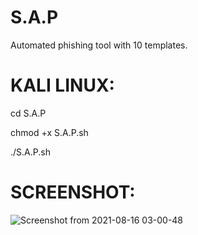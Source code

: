 # S.A.P
Automated phishing tool with 10 templates.

# KALI LINUX:

cd S.A.P

chmod +x S.A.P.sh

./S.A.P.sh

# SCREENSHOT:

![Screenshot from 2021-08-16 03-00-48](https://user-images.githubusercontent.com/88471935/130912379-c4021813-82d5-48c5-bc85-f15b26a9bdd8.png)







